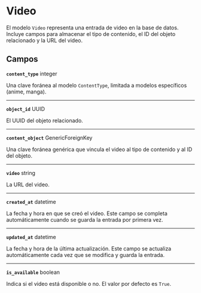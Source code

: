 # Video <Badge type="danger" text="model" />

El modelo `Video` representa una entrada de video en la base de datos. Incluye campos para almacenar el tipo de contenido, el ID del objeto relacionado y la URL del video.

## Campos

**`content_type`** integer

Una clave foránea al modelo `ContentType`, limitada a modelos específicos (anime, manga).

---

**`object_id`** UUID

El UUID del objeto relacionado.

---

**`content_object`** GenericForeignKey

Una clave foránea genérica que vincula el video al tipo de contenido y al ID del objeto.

---

**`video`** string

La URL del video.

---

**`created_at`** datetime

La fecha y hora en que se creó el video. Este campo se completa automáticamente cuando se guarda la entrada por primera vez.

---

**`updated_at`** datetime

La fecha y hora de la última actualización. Este campo se actualiza automáticamente cada vez que se modifica y guarda la entrada.

---

**`is_available`** boolean

Indica si el video está disponible o no. El valor por defecto es `True`.
